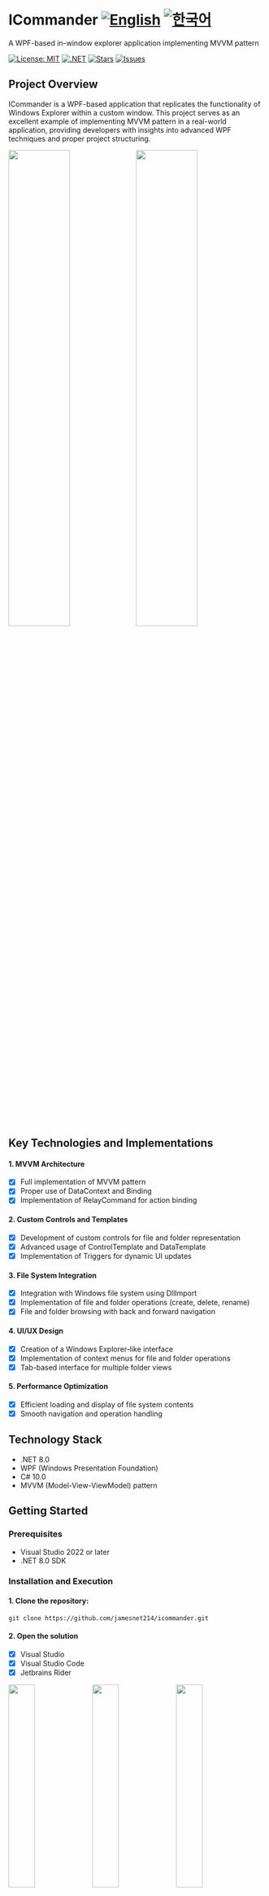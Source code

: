 # ICommander [![English](https://img.shields.io/badge/Language-English-blue.svg)](README.md) [![한국어](https://img.shields.io/badge/Language-한국어-red.svg)](README.ko.md)

A WPF-based in-window explorer application implementing MVVM pattern

[![License: MIT](https://img.shields.io/badge/License-MIT-yellow.svg)](https://opensource.org/licenses/MIT)
[![.NET](https://img.shields.io/badge/.NET-8.0-blue.svg)](https://dotnet.microsoft.com/download)
[![Stars](https://img.shields.io/github/stars/jamesnet214/icommander.svg)](https://github.com/jamesnet214/icommander/stargazers)
[![Issues](https://img.shields.io/github/issues/jamesnet214/icommander.svg)](https://github.com/jamesnet214/icommander/issues)

## Project Overview
ICommander is a WPF-based application that replicates the functionality of Windows Explorer within a custom window. This project serves as an excellent example of implementing MVVM pattern in a real-world application, providing developers with insights into advanced WPF techniques and proper project structuring.

<img src="https://user-images.githubusercontent.com/76234292/165553573-7a372490-10d6-4a1c-b7eb-2ef7e822f4a7.png" width="49%"/>
<img src="https://user-images.githubusercontent.com/76234292/165553573-7a372490-10d6-4a1c-b7eb-2ef7e822f4a7.png" width="49%"/>

## Key Technologies and Implementations
#### 1. MVVM Architecture
- [x] Full implementation of MVVM pattern
- [x] Proper use of DataContext and Binding
- [x] Implementation of RelayCommand for action binding

#### 2. Custom Controls and Templates
- [x] Development of custom controls for file and folder representation
- [x] Advanced usage of ControlTemplate and DataTemplate
- [x] Implementation of Triggers for dynamic UI updates

#### 3. File System Integration
- [x] Integration with Windows file system using DllImport
- [x] Implementation of file and folder operations (create, delete, rename)
- [x] File and folder browsing with back and forward navigation

#### 4. UI/UX Design
- [x] Creation of a Windows Explorer-like interface
- [x] Implementation of context menus for file and folder operations
- [x] Tab-based interface for multiple folder views

#### 5. Performance Optimization
- [x] Efficient loading and display of file system contents
- [x] Smooth navigation and operation handling

## Technology Stack
- .NET 8.0
- WPF (Windows Presentation Foundation)
- C# 10.0
- MVVM (Model-View-ViewModel) pattern

## Getting Started
### Prerequisites
- Visual Studio 2022 or later
- .NET 8.0 SDK

### Installation and Execution
#### 1. Clone the repository:

```
git clone https://github.com/jamesnet214/icommander.git
```

#### 2. Open the solution
- [x] Visual Studio
- [x] Visual Studio Code
- [x] Jetbrains Rider

<img src="https://github.com/user-attachments/assets/af70f422-7057-4e77-a54d-042ee8358d2a" width="32%"/>
<img src="https://github.com/user-attachments/assets/e4feaa10-a107-4b58-8d13-1d8be620ec62" width="32%"/>
<img src="https://github.com/user-attachments/assets/5ff487f6-55e4-43e1-9abf-f8d419ee6943" width="32%"/>

#### 3. Build and Run
- [x] Windows 11 recommended

## Usage
1. Launch the ICommander application
2. Navigate through your file system using the explorer-like interface
3. Use context menus for file and folder operations
4. Utilize the command prompt feature for advanced operations

## Project Structure
The project is organized into five main folders:
- **Based**: Contains core classes for file operations, window modules, and MVVM basics
- **Core**: Defines basic controls and file converters
- **Implements**: Includes layouts and resources
- **Presentation**: Contains the main window and view models
- **Client**: Entry point of the application

## Contributing
If you'd like to contribute to improving the project, please send a Pull Request. All forms of contribution are welcome!

## License
This project is distributed under the MIT license. For more details, please refer to the [LICENSE](https://github.com/jamesnet214/icommander/blob/main/LICENSE) file.

## Contact
- Website: https://jamesnet.dev
- Email: james@jamesnet.dev, vickyqu115@hotmail.com

Explore advanced WPF techniques and MVVM implementation with ICommander!
